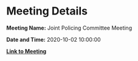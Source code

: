 # Meeting Details

**Meeting Name:** Joint Policing Committee Meeting

**Date and Time:** 2020-10-02 10:00:00

**[Link to Meeting](https://www.limerick.ie/council/whats-on/joint-policing-committee-meeting-10)**
